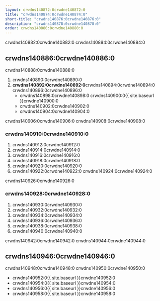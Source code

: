 ```yaml
---
layout: crwdns140872:0crwdne140872:0
title: "crwdns140874:0crwdne140874:0"
short-title: "crwdns140876:0crwdne140876:0"
description: "crwdns140878:0crwdne140878:0"
order: crwdns140880:0crwdne140880:0
---
```

crwdns140882:0crwdne140882:0 crwdns140884:0crwdne140884:0

## crwdns140886:0crwdne140886:0

crwdns140888:0crwdne140888:0

1. crwdns140890:0crwdne140890:0
2. **crwdns140892:0crwdne140892:0**crwdns140894:0crwdne140894:0 crwdns140896:0crwdne140896:0 
    - crwdns140898:0crwdne140898:0 crwdns140900:0{{ site.baseurl }}crwdne140900:0
    - crwdns140902:0crwdne140902:0
    - crwdns140904:0crwdne140904:0

crwdns140906:0crwdne140906:0 crwdns140908:0crwdne140908:0

### crwdns140910:0crwdne140910:0

1. crwdns140912:0crwdne140912:0
2. crwdns140914:0crwdne140914:0
3. crwdns140916:0crwdne140916:0
4. crwdns140918:0crwdne140918:0
5. crwdns140920:0crwdne140920:0
6. crwdns140922:0crwdne140922:0 crwdns140924:0crwdne140924:0

crwdns140926:0crwdne140926:0

### crwdns140928:0crwdne140928:0

1. crwdns140930:0crwdne140930:0
2. crwdns140932:0crwdne140932:0
3. crwdns140934:0crwdne140934:0
4. crwdns140936:0crwdne140936:0
5. crwdns140938:0crwdne140938:0
6. crwdns140940:0crwdne140940:0

crwdns140942:0crwdne140942:0 crwdns140944:0crwdne140944:0

## crwdns140946:0crwdne140946:0

crwdns140948:0crwdne140948:0 crwdns140950:0crwdne140950:0

- crwdns140952:0{{ site.baseurl }}crwdne140952:0
- crwdns140954:0{{ site.baseurl }}crwdne140954:0
- crwdns140956:0{{ site.baseurl }}crwdne140956:0
- crwdns140958:0{{ site.baseurl }}crwdne140958:0